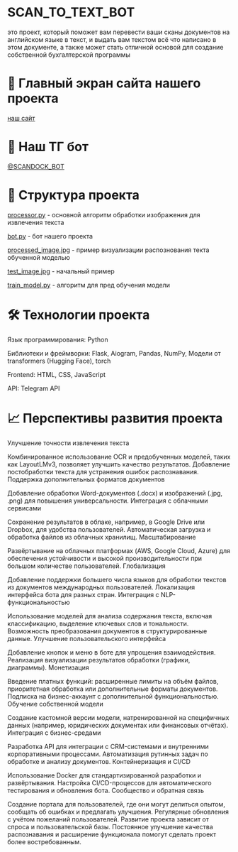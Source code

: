 # SCAN_TO_TEXT_BOT
это проект, который поможет вам перевести ваши сканы документов на английском языке в текст, и выдать вам текстом всё что написано в этом документе, а также может стать отличной основой для создание собственной бухгалтерской программы

# 📸 Главный экран сайта нашего проекта
[наш сайт](https://sorok-vtoroi.github.io/ScanToText_Bot/)


# 💬 Наш ТГ бот
[@SCANDOCK_BOT](https://t.me/SCANDOCK_BOT)






# 📂 Структура проекта

[processor.py](https://github.com/sorok-vtoroi/Bot_telegram/blob/main/bot.py) - основной алгоритм обработки изображения для извлечения текста

[bot.py](https://github.com/sorok-vtoroi/Bot_telegram/blob/main/bot.py) - бот нашего проекта

[processed_image.jpg](https://github.com/sorok-vtoroi/Bot_telegram/blob/main/processed_image.jpg) - пример визуализации распознования текта обученной моделью 

[test_image.jpg](https://github.com/sorok-vtoroi/Bot_telegram/blob/main/test_image.jpg) - начальный пример

[train_model.py](https://github.com/sorok-vtoroi/Bot_telegram/blob/main/train_model.py) - алгоритм для пред обучения модели




# 🛠️ Технологии проекта

Язык программирования: Python

Библиотеки и фреймворки: Flask, Aiogram, Pandas, NumPy, Модели от transformers (Hugging Face), torch

Frontend: HTML, CSS, JavaScript

API: Telegram API




# 📈 Перспективы развития проекта






Улучшение точности извлечения текста

Комбинированное использование OCR и предобученных моделей, таких как LayoutLMv3, позволяет улучшить качество результатов.
Добавление постобработки текста для устранения ошибок распознавания.
Поддержка дополнительных форматов документов

Добавление обработки Word-документов (.docx) и изображений (.jpg, .png) для повышения универсальности.
Интеграция с облачными сервисами

Сохранение результатов в облаке, например, в Google Drive или Dropbox, для удобства пользователей.
Автоматическая загрузка и обработка файлов из облачных хранилищ.
Масштабирование

Развёртывание на облачных платформах (AWS, Google Cloud, Azure) для обеспечения устойчивости и высокой производительности при большом количестве пользователей.
Глобализация

Добавление поддержки большего числа языков для обработки текстов из документов международных пользователей.
Локализация интерфейса бота для разных стран.
Интеграция с NLP-функциональностью

Использование моделей для анализа содержания текста, включая классификацию, выделение ключевых слов и тональности.
Возможность преобразования документов в структурированные данные.
Улучшение пользовательского интерфейса

Добавление кнопок и меню в боте для упрощения взаимодействия.
Реализация визуализации результатов обработки (графики, диаграммы).
Монетизация

Введение платных функций: расширенные лимиты на объём файлов, приоритетная обработка или дополнительные форматы документов.
Подписка на бизнес-аккаунт с дополнительной функциональностью.
Обучение собственной модели

Создание кастомной версии модели, натренированной на специфичных данных (например, юридических документах или финансовых отчётах).
Интеграция с бизнес-средами

Разработка API для интеграции с CRM-системами и внутренними корпоративными процессами.
Автоматизация рутинных задач по обработке и анализу документов.
Контейнеризация и CI/CD

Использование Docker для стандартизированной разработки и развёртывания.
Настройка CI/CD-процессов для автоматического тестирования и обновления бота.
Сообщество и обратная связь

Создание портала для пользователей, где они могут делиться опытом, сообщать об ошибках и предлагать улучшения.
Регулярные обновления с учётом пожеланий пользователей.
Развитие проекта зависит от спроса и пользовательской базы. Постоянное улучшение качества распознавания и расширение функционала помогут сделать проект более востребованным.





